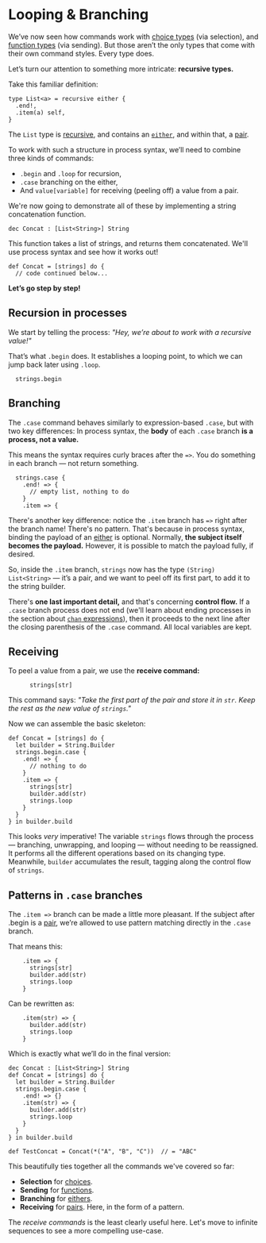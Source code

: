 # Looping & Branching

We’ve now seen how commands work with [choice types](../types/choice.md) (via selection),
and [function types](../types/function.md) (via sending). But those aren’t the only types that
come with their own command styles. Every type does.

Let’s turn our attention to something more intricate: **recursive types.**

Take this familiar definition:

```par
type List<a> = recursive either {
  .end!,
  .item(a) self,
}
```

The `List` type is [recursive](../types/recursive.md), and contains an
[`either`](../types/either.md), and within that, a [pair](../types/pair.md).

To work with such a structure in process syntax, we’ll need to combine three kinds of commands:

- `.begin` and `.loop` for recursion,
- `.case` branching on the either,
- And `value[variable]` for receiving (peeling off) a value from a pair.

We're now going to demonstrate all of these by implementing a string concatenation function.

```par
dec Concat : [List<String>] String
```

This function takes a list of strings, and returns them concatenated. We'll use process syntax and
see how it works out!

```par
def Concat = [strings] do {
  // code continued below...
```

**Let’s go step by step!**

## Recursion in processes

We start by telling the process: _"Hey, we’re about to work with a recursive value!"_

That’s what `.begin` does. It establishes a looping point, to which we can jump back later
using `.loop`.

```par
  strings.begin
```

## Branching

The `.case` command behaves similarly to expression-based `.case`, but with two key differences:
In process syntax, the **body** of each `.case` branch **is a process, not a value.**

This means the syntax requires curly braces after the `=>`. You do something in each branch —
not return something.

```par
  strings.case {
    .end! => {
      // empty list, nothing to do
    }
    .item => {
```

There's another key difference: notice the `.item` branch has `=>` right after the branch name!
There's no pattern. That's because in process syntax, binding the payload of an
[either](../types/either.md) is optional. Normally, **the subject itself becomes the payload.**
However, it is possible to match the payload fully, if desired.

So, inside the `.item` branch, `strings` now has the type `(String) List<String>` — it’s a pair, and
we want to peel off its first part, to add it to the string builder.

There's **one last important detail,** and that's concerning **control flow.** If a `.case`
branch process does not end (we'll learn about ending processes in the section about
[`chan` expressions](../chan_expression.md)), then it proceeds to the next line after the closing
parenthesis of the `.case` command. All local variables are kept.

## Receiving

To peel a value from a pair, we use the **receive command:**

```par
      strings[str]
```

This command says:
_"Take the first part of the pair and store it in `str`. Keep the rest as the new value of `strings`."_

Now we can assemble the basic skeleton:

```par
def Concat = [strings] do {
  let builder = String.Builder
  strings.begin.case {
    .end! => {
      // nothing to do
    }
    .item => {
      strings[str]
      builder.add(str)
      strings.loop
    }
  }
} in builder.build
```

This looks _very_ imperative! The variable `strings` flows through the process —
branching, unwrapping, and looping — without needing to be reassigned. It performs all the
different operations based on its changing type. Meanwhile, `builder` accumulates the result,
tagging along the control flow of `strings`.

## Patterns in `.case` branches

The `.item =>` branch can be made a little more pleasant. If the subject after .begin is a
[pair](../types/pair.md), we’re allowed to use pattern matching directly in the `.case` branch.

That means this:

```par
    .item => {
      strings[str]
      builder.add(str)
      strings.loop
    }
```

Can be rewritten as:

```par
    .item(str) => {
      builder.add(str)
      strings.loop
    }
```

Which is exactly what we’ll do in the final version:

```par
dec Concat : [List<String>] String
def Concat = [strings] do {
  let builder = String.Builder
  strings.begin.case {
    .end! => {}
    .item(str) => {
      builder.add(str)
      strings.loop
    }
  }
} in builder.build

def TestConcat = Concat(*("A", "B", "C"))  // = "ABC"
```

This beautifully ties together all the commands we've covered so far:
- **Selection** for [choices](../types/choice.md).
- **Sending** for [functions](../types/function.md).
- **Branching** for [eithers](../types/either.md).
- **Receiving** for [pairs](../types/pair.md). Here, in the form of a pattern.

The _receive commands_ is the least clearly useful here. Let's move to infinite sequences to see a
more compelling use-case.
